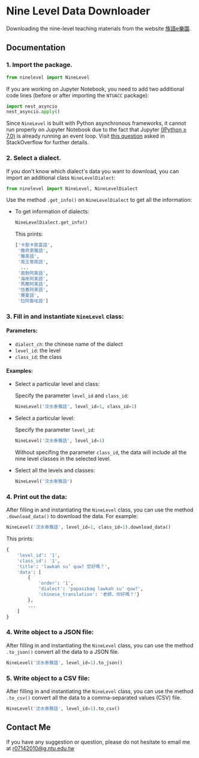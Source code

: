 # **Nine Level Data Downloader**
Downloading the nine-level teaching materials from the website [族語e樂園](http://web.klokah.tw/ninew/learn.php).
 

## **Documentation**

### 1. Import the package.

``` python
from ninelevel import NineLevel
```

If you are working on Jupyter Notebook, you need to add two additional code lines (before or after importing the `NTUACC` package):

``` python
import nest_asyncio
nest_asyncio.apply()
```
Since `NineLevel` is built with Python asynchronous frameworks, it cannot run properly on Jupyter Notebook due to the fact that Jupyter [(IPython ≥ 7.0)](https://blog.jupyter.org/ipython-7-0-async-repl-a35ce050f7f7) is already running an event loop. Visit [this question](https://stackoverflow.com/questions/56154176/runtimeerror-asyncio-run-cannot-be-called-from-a-running-event-loop) asked in StackOverflow for further details.


### 2. Select a dialect.
If you don't know which dialect's data you want to download, you can import an additional class `NineLevelDialect`:  

``` python
from ninelevel import NineLevel, NineLevelDialect
```
Use the method `.get_info()` on `NineLevelDialect` to get all the information:
- To get information of dialects:

    ```python
    NineLevelDialect.get_info()
    ```
    This prints:
    ```python
    ['卡那卡那富語',
     '撒奇萊雅語',
     '雅美語',
     '南王卑南語',
      ...
     '南勢阿美語',
     '海岸阿美語',
     '馬蘭阿美語',
     '恆春阿美語',
     '賽夏語',
     '拉阿魯哇語']
    ``` 
    
### 3. Fill in and instantiate `NineLevel` class: 
#### Parameters:
* `dialect_ch`: the chinese name of the dialect  
* `level_id`: the level 
* `class_id`: the class


#### Examples:
- Select a particular level and class:

    Specify the parameter `level_id` and `class_id`: 

    ```python
    NineLevel('汶水泰雅語', level_id=1, class_id=1)
    ```
     
- Select a particular level:
    
    Specify the parameter `level_id`: 

    ```python
    NineLevel('汶水泰雅語', level_id=1)
    ```
    Without specifing the parameter `class_id`, the data will include all the nine level classes in the selected level.  

      
- Select all the levels and classes:
    
    ```python
    NineLevel('汶水泰雅語')
    ```
### 4. Print out the data: 
After filling in and instantiating the `NineLevel` class, you can use the method `.download_data()` to download the data. For example:

```python
NineLevel('汶水泰雅語', level_id=1, class_id=1).download_data()
```
This prints:
```python
{
    'level_id': '1',
    'class_id': '1',
    'title': 'lawkah su’ quw? 您好嗎？',
    'data': [
        {
            'order': '1',
            'dialect': 'papasibaq lawkah su’ quw?',
            'chinese_translation': '老師，你好嗎？'}
        }, 
        ...
    ]
}
```

### 4. Write object to a JSON file: 
After filling in and instantiating the `NineLevel` class, you can use the method `.to_json()` convert all the data to a JSON file.

```python
NineLevel('汶水泰雅語', level_id=1).to_json()
```

### 5. Write object to a CSV file: 
After filling in and instantiating the `NineLevel` class, you can use the method `.to_csv()` convert all the data to a comma-separated values (CSV) file.

```python
NineLevel('汶水泰雅語', level_id=1).to_csv()
```

## Contact Me
If you have any suggestion or question, please do not hesitate to email me at r07142010@g.ntu.edu.tw
